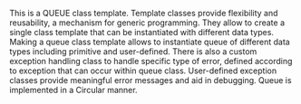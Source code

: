 This is a QUEUE class template. Template classes provide flexibility and reusability, a mechanism for generic programming. They allow to create a single class template that can be instantiated with different data types. 
Making a queue class template allows to instantiate queue of different data types including primitive and user-defined.
There is also a custom exception handling class to handle specific type of error, defined according to exception that can occur within queue class. User-defined exception classes provide meaningful error messages and aid in debugging. 
Queue is implemented in a Circular manner.
